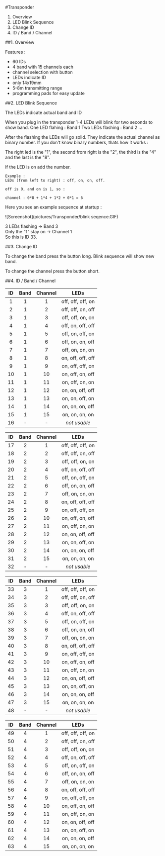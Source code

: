 #Transponder

1. Overview
2. LED Blink Sequence
3. Change ID
4. ID / Band / Channel

##1. Overview

Features :
  - 60 IDs
  - 4 band with 15 channels each
  - channel selection with button
  - LEDs indicate ID
  - only 14x19mm
  - 5-8m transmitting range
  - programming pads for easy update
  
##2. LED Blink Sequence

The LEDs indicate actual band and ID

When you plug in the transponder 1-4 LEDs will blink for two seconds to show band.
One LED flahing : Band 1
Two LEDs flashing : Band 2
...

After the flashing the LEDs will go solid. They indicate the actual channel as binary number.
If you don't know binary numbers, thats how it works :

The right led is the "1", the second from right is the "2", the third is the "4" and the last is the "8".

If the LED is on add the number.

````
Example :
LEDs (from left to right) : off, on, on, off.

off is 0, and on is 1, so :

channel : 0*8 + 1*4 + 1*2 + 0*1 = 6 
```` 

Here you see an example sequence at startup :

![Screenshot](pictures/Transponder/blink seqence.GIF)

3 LEDs flashing -> Band 3  
Only the "1" stay on -> Channel 1  
So this is ID 33.  

##3. Change ID

To change the band press the button long. Blink sequence will show new band.

To change the channel press the button short.

##4. ID / Band / Channel

| ID | Band | Channel | LEDs              |
|:--:|:----:|:-------:|:-----------------:|
|  1 |   1  |    1    | off, off, off, on |
|  2 |   1  |    2    | off, off, on, off |
|  3 |   1  |    3    | off, off, on, on  |
|  4 |   1  |    4    | off, on, off, off |
|  5 |   1  |    5    | off, on, off, on  |
|  6 |   1  |    6    | off, on, on, off  |
|  7 |   1  |    7    | off, on, on, on   |
|  8 |   1  |    8    | on, off, off, off |
|  9 |   1  |    9    | on, off, off, on  |
| 10 |   1  |   10    | on, off, on, off  |
| 11 |   1  |   11    | on, off, on, on   |
| 12 |   1  |   12    | on, on, off, off  |
| 13 |   1  |   13    | on, on, off, on   |
| 14 |   1  |   14    | on, on, on, off   |
| 15 |   1  |   15    | on, on, on, on    |
| 16 |   -  |    -    | _not usable_      |

| ID | Band | Channel | LEDs              |
|:--:|:----:|:-------:|:-----------------:|
| 17 |   2  |    1    | off, off, off, on |
| 18 |   2  |    2    | off, off, on, off |
| 19 |   2  |    3    | off, off, on, on  |
| 20 |   2  |    4    | off, on, off, off |
| 21 |   2  |    5    | off, on, off, on  |
| 22 |   2  |    6    | off, on, on, off  |
| 23 |   2  |    7    | off, on, on, on   |
| 24 |   2  |    8    | on, off, off, off |
| 25 |   2  |    9    | on, off, off, on  |
| 26 |   2  |   10    | on, off, on, off  |
| 27 |   2  |   11    | on, off, on, on   |
| 28 |   2  |   12    | on, on, off, off  |
| 29 |   2  |   13    | on, on, off, on   |
| 30 |   2  |   14    | on, on, on, off   |
| 31 |   2  |   15    | on, on, on, on    |
| 32 |   -  |    -    | _not usable_      |

| ID | Band | Channel | LEDs              |
|:--:|:----:|:-------:|:-----------------:|
| 33 |   3  |    1    | off, off, off, on |
| 34 |   3  |    2    | off, off, on, off |
| 35 |   3  |    3    | off, off, on, on  |
| 36 |   3  |    4    | off, on, off, off |
| 37 |   3  |    5    | off, on, off, on  |
| 38 |   3  |    6    | off, on, on, off  |
| 39 |   3  |    7    | off, on, on, on   |
| 40 |   3  |    8    | on, off, off, off |
| 41 |   3  |    9    | on, off, off, on  |
| 42 |   3  |   10    | on, off, on, off  |
| 43 |   3  |   11    | on, off, on, on   |
| 44 |   3  |   12    | on, on, off, off  |
| 45 |   3  |   13    | on, on, off, on   |
| 46 |   3  |   14    | on, on, on, off   |
| 47 |   3  |   15    | on, on, on, on    |
| 48 |   -  |    -    | _not usable_      |

| ID | Band | Channel | LEDs              |
|:--:|:----:|:-------:|:-----------------:|
| 49 |   4  |    1    | off, off, off, on |
| 50 |   4  |    2    | off, off, on, off |
| 51 |   4  |    3    | off, off, on, on  |
| 52 |   4  |    4    | off, on, off, off |
| 53 |   4  |    5    | off, on, off, on  |
| 54 |   4  |    6    | off, on, on, off  |
| 55 |   4  |    7    | off, on, on, on   |
| 56 |   4  |    8    | on, off, off, off |
| 57 |   4  |    9    | on, off, off, on  |
| 58 |   4  |   10    | on, off, on, off  |
| 59 |   4  |   11    | on, off, on, on   |
| 60 |   4  |   12    | on, on, off, off  |
| 61 |   4  |   13    | on, on, off, on   |
| 62 |   4  |   14    | on, on, on, off   |
| 63 |   4  |   15    | on, on, on, on    |
